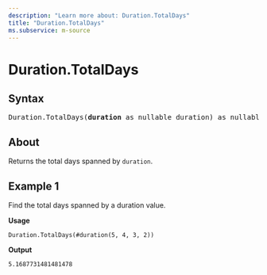```yaml
---
description: "Learn more about: Duration.TotalDays"
title: "Duration.TotalDays"
ms.subservice: m-source
---
```

# Duration.TotalDays

## Syntax

<pre>
Duration.TotalDays(<b>duration</b> as nullable duration) as nullable number
</pre>

## About

Returns the total days spanned by `duration`.

## Example 1

Find the total days spanned by a duration value.

**Usage**

```powerquery-m
Duration.TotalDays(#duration(5, 4, 3, 2))
```

**Output**

`5.1687731481481478`
